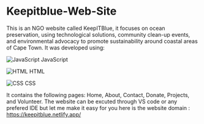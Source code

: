# Keepitblue-Web-Site
This is an NGO website called KeepITBlue, it focuses on ocean preservation, using technological solutions, community clean-up events, and environmental advocacy to promote sustainability around coastal areas of Cape Town. It was developed using:


![JavaScript](https://skillicons.dev/icons?i=js) JavaScript

![HTML](https://skillicons.dev/icons?i=html) HTML


![CSS](https://skillicons.dev/icons?i=css) CSS

It contains the following pages: Home, About, Contact, Donate, Projects, and Volunteer. The website can be excuted through VS code or any prefered IDE but let me make it easy for you here is the website domain :   https://keepitblue.netlify.app/  


